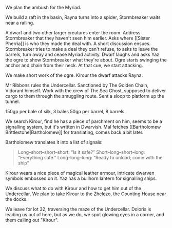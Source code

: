 We plan the ambush for the Myriad.

We build a raft in the basin, Rayna turns into a spider, Stormbreaker waits near a railing.

A dwarf and two other larger creatures enter the room. Address Stormbreaker that they haven't seen him earlier. Asks where [[Sister Pherria]] is who they made the deal with. A short discussion ensues. Stormbreaker tries to make a deal they can't refuse, to asks to leave the barrels, turn away and cease Myriad activity. Dwarf laughs and asks Yaz the ogre to show Stormbreaker what they're about. Ogre starts swinging the anchor and chain from their neck. At that cue, we start attacking.

We make short work of the ogre. Kirour the dwarf attacks Rayna.

Mr Ribbons rules the Undercellar. Sanctioned by The Golden Chain, Vidorant himself. Work with the crew of The Sea Ghost, supposed to deliver cargo to them through the smuggling route. Sent a sloop to platform up the tunnel.

150gp per bale of silk, 3 bales
50gp per barrel, 8 barrels

We search Kirour, find he has a piece of parchment on him, seems to be a signalling system, but it's written in Dwarvish. Mal fetches [[Bartholomew Brittlestone|Bartholomew]] for translating, comes back a bit later. 

Bartholomew translates it into a list of signals:

>Long–short–short–short: “Is it safe?”
>Short–long–short–long: “Everything safe.” 
>Long–long–long: “Ready to unload; come with the ship"

Kirour wears a nice piece of magical leather armour, intricate dwarven symbols embossed on it. Yaz has a bullhorn lantern for signalling ships.

We discuss what to do with Kirour and how to get him out of the Undercellar. We plan to take Kirour to the Zhelezo, the Counting House near the docks.

We leave for lot 32, traversing the maze of the Undercellar. Doloris is leading us out of here, but as we do, we spot glowing eyes in a corner, and them calling out "Kirour".